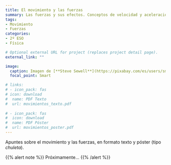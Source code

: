```yaml
---
title: El movimiento y las fuerzas
summary: Las fuerzas y sus efectos. Conceptos de velocidad y aceleración. Principales fuerzas de la naturaleza. `próximamente` <span style="font-variant:small-caps;">`próximamente`</span>
tags:
- Movimiento
- Fuerzas
categories:
- 2º ESO
- Física

# Optional external URL for project (replaces project detail page).
external_link: ""

image:
  caption: Imagen de [**Steve Sewell**](https://pixabay.com/es/users/sms467-1386127/) en [Pixabay](https://pixabay.com/es/)
  focal_point: Smart

# links:
# - icon_pack: fas
# icon: download
#  name: PDF Texto
#  url: movimientos_texto.pdf
  
# - icon_pack: fas
#  icon: download
#  name: PDF Póster
#  url: movimientos_poster.pdf  
---
```


Apuntes sobre el movimiento y las fuerzas, en formato texto y póster (tipo _chuleta_).

{{% alert note %}}
Próximamente...
{{% /alert %}}